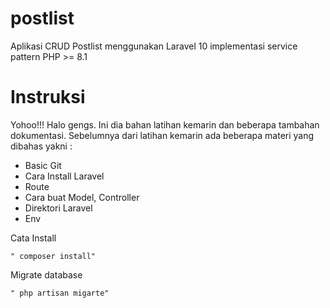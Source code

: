 # postlist

Aplikasi CRUD Postlist menggunakan Laravel 10 implementasi service pattern PHP >= 8.1

# Instruksi

Yohoo!!! Halo gengs. Ini dia bahan latihan kemarin dan beberapa tambahan dokumentasi. Sebelumnya dari latihan kemarin ada beberapa materi yang dibahas yakni : 
  - Basic Git 
  - Cara Install Laravel
  - Route
  - Cara buat Model, Controller
  - Direktori Laravel
  - Env

 Cata Install
```
" composer install"
```
Migrate database
```
" php artisan migarte"
```
